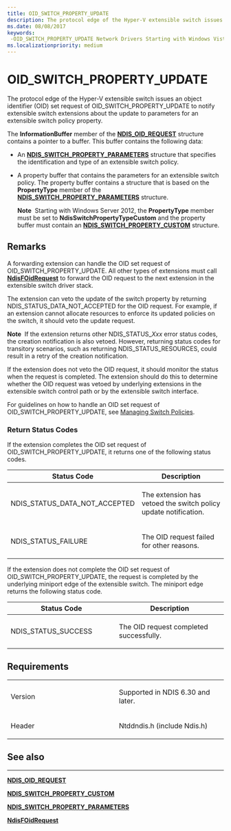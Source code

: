 ```yaml
---
title: OID_SWITCH_PROPERTY_UPDATE
description: The protocol edge of the Hyper-V extensible switch issues an object identifier (OID) set request of OID_SWITCH_PROPERTY_UPDATE to notify extensible switch extensions about the update to parameters for an extensible switch policy property.
ms.date: 08/08/2017
keywords: 
 -OID_SWITCH_PROPERTY_UPDATE Network Drivers Starting with Windows Vista
ms.localizationpriority: medium
---
```


# OID\_SWITCH\_PROPERTY\_UPDATE


The protocol edge of the Hyper-V extensible switch issues an object identifier (OID) set request of OID\_SWITCH\_PROPERTY\_UPDATE to notify extensible switch extensions about the update to parameters for an extensible switch policy property.

The **InformationBuffer** member of the [**NDIS\_OID\_REQUEST**](/windows-hardware/drivers/ddi/ndis/ns-ndis-_ndis_oid_request) structure contains a pointer to a buffer. This buffer contains the following data:

-   An [**NDIS\_SWITCH\_PROPERTY\_PARAMETERS**](/windows-hardware/drivers/ddi/ntddndis/ns-ntddndis-_ndis_switch_property_parameters) structure that specifies the identification and type of an extensible switch policy.

-   A property buffer that contains the parameters for an extensible switch policy. The property buffer contains a structure that is based on the **PropertyType** member of the [**NDIS\_SWITCH\_PROPERTY\_PARAMETERS**](/windows-hardware/drivers/ddi/ntddndis/ns-ntddndis-_ndis_switch_property_parameters) structure.

    **Note**  Starting with Windows Server 2012, the **PropertyType** member must be set to **NdisSwitchPropertyTypeCustom** and the property buffer must contain an [**NDIS\_SWITCH\_PROPERTY\_CUSTOM**](/windows-hardware/drivers/ddi/ntddndis/ns-ntddndis-_ndis_switch_property_custom) structure.

     

## Remarks

A forwarding extension can handle the OID set request of OID\_SWITCH\_PROPERTY\_UPDATE. All other types of extensions must call [**NdisFOidRequest**](/windows-hardware/drivers/ddi/ndis/nf-ndis-ndisfoidrequest) to forward the OID request to the next extension in the extensible switch driver stack.

The extension can veto the update of the switch property by returning NDIS\_STATUS\_DATA\_NOT\_ACCEPTED for the OID request. For example, if an extension cannot allocate resources to enforce its updated policies on the switch, it should veto the update request.

**Note**  If the extension returns other NDIS\_STATUS\_*Xxx* error status codes, the creation notification is also vetoed. However, returning status codes for transitory scenarios, such as returning NDIS\_STATUS\_RESOURCES, could result in a retry of the creation notification.

 

If the extension does not veto the OID request, it should monitor the status when the request is completed. The extension should do this to determine whether the OID request was vetoed by underlying extensions in the extensible switch control path or by the extensible switch interface.

For guidelines on how to handle an OID set request of OID\_SWITCH\_PROPERTY\_UPDATE, see [Managing Switch Policies](./managing-switch-policies.md).

### Return Status Codes

If the extension completes the OID set request of OID\_SWITCH\_PROPERTY\_UPDATE, it returns one of the following status codes.

<table>
<colgroup>
<col width="50%" />
<col width="50%" />
</colgroup>
<thead>
<tr class="header">
<th>Status Code</th>
<th>Description</th>
</tr>
</thead>
<tbody>
<tr class="odd">
<td><p>NDIS_STATUS_DATA_NOT_ACCEPTED</p></td>
<td><p>The extension has vetoed the switch policy update notification.</p></td>
</tr>
<tr class="even">
<td><p>NDIS_STATUS_FAILURE</p></td>
<td><p>The OID request failed for other reasons.</p></td>
</tr>
</tbody>
</table>

 

If the extension does not complete the OID set request of OID\_SWITCH\_PROPERTY\_UPDATE, the request is completed by the underlying miniport edge of the extensible switch. The miniport edge returns the following status code.

<table>
<colgroup>
<col width="50%" />
<col width="50%" />
</colgroup>
<thead>
<tr class="header">
<th>Status Code</th>
<th>Description</th>
</tr>
</thead>
<tbody>
<tr class="odd">
<td><p>NDIS_STATUS_SUCCESS</p></td>
<td><p>The OID request completed successfully.</p></td>
</tr>
</tbody>
</table>

 

## Requirements

<table>
<colgroup>
<col width="50%" />
<col width="50%" />
</colgroup>
<tbody>
<tr class="odd">
<td><p>Version</p></td>
<td><p>Supported in NDIS 6.30 and later.</p></td>
</tr>
<tr class="even">
<td><p>Header</p></td>
<td>Ntddndis.h (include Ndis.h)</td>
</tr>
</tbody>
</table>

## See also


****
[**NDIS\_OID\_REQUEST**](/windows-hardware/drivers/ddi/ndis/ns-ndis-_ndis_oid_request)

[**NDIS\_SWITCH\_PROPERTY\_CUSTOM**](/windows-hardware/drivers/ddi/ntddndis/ns-ntddndis-_ndis_switch_property_custom)

[**NDIS\_SWITCH\_PROPERTY\_PARAMETERS**](/windows-hardware/drivers/ddi/ntddndis/ns-ntddndis-_ndis_switch_property_parameters)

[**NdisFOidRequest**](/windows-hardware/drivers/ddi/ndis/nf-ndis-ndisfoidrequest)

 

